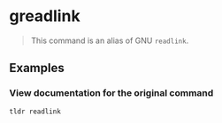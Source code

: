 # greadlink

> This command is an alias of GNU `readlink`.

## Examples

### View documentation for the original command

```bash
tldr readlink
```

